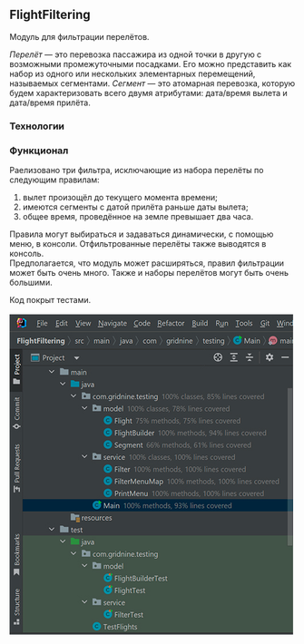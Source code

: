 ## FlightFiltering

Модуль для фильтрации перелётов.

*Перелёт* — это перевозка пассажира из одной точки в другую с возможными промежуточными посадками. Его можно представить как набор из одного или нескольких элементарных перемещений, называемых сегментами. 
*Сегмент* — это атомарная перевозка, которую будем характеризовать всего двумя атрибутами: дата/время вылета и дата/время прилёта.

### Технологии



### Функционал
Раелизовано три фильтра, исключающие из набора перелёты по следующим правилам:
1. вылет произощёл до текущего момента времени;
2. имеются сегменты с датой прилёта раньше даты вылета;
3. общее время, проведённое на земле превышает два часа.

Правила могут выбираться и задаваться динамически, с помощью меню, в консоли. Отфильтрованные перелёты также выводятся в консоль.<br>
Предполагается, что модуль может расширяться, правил фильтрации может быть очень много. 
Также и наборы перелётов могут быть очень большими. 

Код покрыт тестами.<br><br>
![скриншот, покрытие кода тестами](src/main/resources/FFTestCover.jpg)
